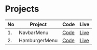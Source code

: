 # Projects

| No  | Project       | Code                     | Live                                                                               |
| --- | ------------- | ------------------------ | ---------------------------------------------------------------------------------- |
| 1.  | NavbarMenu    | [Code](./NavbarMenu/)    | [Live](https://im-suryakant-kumar.github.io/Projects/NavbarMenu/navbar.html)       |
| 2.  | HamburgerMenu | [Code](./HamburgerMenu/) | [Live](https://im-suryakant-kumar.github.io/Projects/HamburgerMenu/hamburger.html) |
